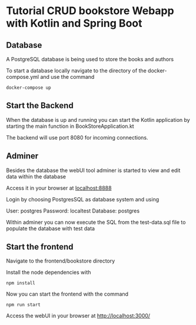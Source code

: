 # Tutorial CRUD bookstore Webapp with Kotlin and Spring Boot

## Database

A PostgreSQL database is being used to store the books and authors

To start a database locally navigate to the directory of the docker-compose.yml and use the command

`docker-compose up`

## Start the Backend

When the database is up and running you can start the Kotlin application by starting the main function in BookStoreApplication.kt

The backend will use port 8080 for incoming connections.

## Adminer

Besides the database the webUI tool adminer is started to view and edit data within the database

Access it in your browser at [localhost:8888](localhost:8888)

Login by choosing PostgresSQL as database system and using

User: postgres
Password: localtest
Database: postgres

Within adminer you can now execute the SQL from the test-data.sql file to populate the database with test data

## Start the frontend

Navigate to the frontend/bookstore directory

Install the node dependencies with

`npm install`

Now you can start the frontend with the command

`npm run start`

Access the webUI in your browser at [http://localhost:3000/](http://localhost:3000/)
